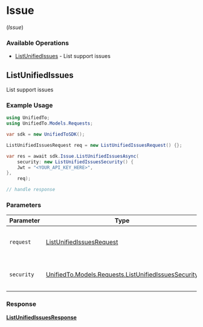 # Issue
(*Issue*)

### Available Operations

* [ListUnifiedIssues](#listunifiedissues) - List support issues

## ListUnifiedIssues

List support issues

### Example Usage

```csharp
using UnifiedTo;
using UnifiedTo.Models.Requests;

var sdk = new UnifiedToSDK();

ListUnifiedIssuesRequest req = new ListUnifiedIssuesRequest() {};

var res = await sdk.Issue.ListUnifiedIssuesAsync(
    security: new ListUnifiedIssuesSecurity() {
    Jwt = "<YOUR_API_KEY_HERE>",
},
    req);

// handle response
```

### Parameters

| Parameter                                                                                                 | Type                                                                                                      | Required                                                                                                  | Description                                                                                               |
| --------------------------------------------------------------------------------------------------------- | --------------------------------------------------------------------------------------------------------- | --------------------------------------------------------------------------------------------------------- | --------------------------------------------------------------------------------------------------------- |
| `request`                                                                                                 | [ListUnifiedIssuesRequest](../../Models/Requests/ListUnifiedIssuesRequest.md)                             | :heavy_check_mark:                                                                                        | The request object to use for the request.                                                                |
| `security`                                                                                                | [UnifiedTo.Models.Requests.ListUnifiedIssuesSecurity](../../Models/Requests/ListUnifiedIssuesSecurity.md) | :heavy_check_mark:                                                                                        | The security requirements to use for the request.                                                         |


### Response

**[ListUnifiedIssuesResponse](../../Models/Requests/ListUnifiedIssuesResponse.md)**

